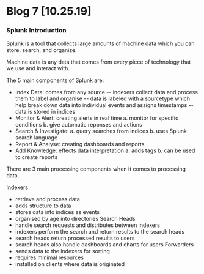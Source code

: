 # Blog 7 [10.25.19]

### Splunk Introduction

Splunk is a tool that collects large amounts of machine data which you can store, search, and organize.

Machine data is any data that comes from every piece of technology that we use and interact with.

The 5 main components of Splunk are:
- Index Data: comes from any source
-- indexers collect data and process them to label and organise
-- data is labeled with a sourcetype which help break down data into individual events and assigns timestamps
-- data is stored in indices 
- Monitor & Alert: creating alerts in real time
a. monitor for specific conditions
b. give automatic reponses and actions
- Search & Investigate:
a. query searches from indices
b. uses Splunk search language
- Report & Analyse: creating dashboards and reports
- Add Knowledge: effects data interpretation
a. adds tags
b. can be used to create reports

There are 3 main processing components when it comes to processing data.

Indexers
- retrieve and process data
- adds structure to data
- stores data into indices as events
- organised by age into directories
Search Heads
- handle search requests and distributes between indexers 
- indexers perform the search and return results to the search heads
- search heads return processed results to users
- search heads also handle dashboards and charts for users
Forwarders
- sends data to the indexers for sorting
- requires minimal resources
- installed on clients where data is originated

